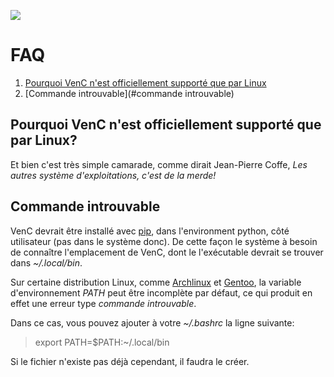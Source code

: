 ![](https://framagit.org/denissalem/VenC/raw/master/doc/logo.png "")

# FAQ

1. [Pourquoi VenC n'est officiellement supporté que par Linux](#pourquoi-venc-nest-officiellement-support%C3%A9-que-par-linux)
2. [Commande introuvable](#commande introuvable)

## Pourquoi VenC n'est officiellement supporté que par Linux?

Et bien c'est très simple camarade, comme dirait Jean-Pierre Coffe, _Les autres système d'exploitations, c'est de la merde!_

## Commande introuvable

VenC devrait être installé avec [pip](https://pypi.python.org/pypi/pip), dans l'environment python, côté utilisateur (pas dans le système donc). De cette façon le système à besoin de connaître l'emplacement de VenC, dont le l'exécutable devrait se trouver dans _~/.local/bin_.

Sur certaine distribution Linux, comme [Archlinux](https://www.archlinux.org/) et [Gentoo](https://www.gentoo.org/), la variable d'environnement _PATH_ peut être incomplète par défaut, ce qui produit en effet une erreur type _commande introuvable_.

Dans ce cas, vous pouvez ajouter à votre _~/.bashrc_ la ligne suivante:

> export PATH=$PATH:~/.local/bin

Si le fichier n'existe pas déjà cependant, il faudra le créer.


